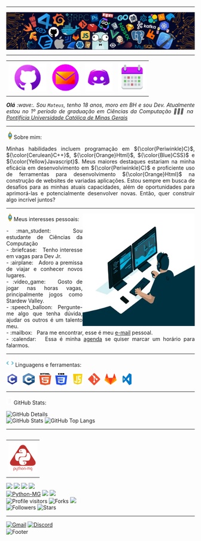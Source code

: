 -----

<div>
<img align="center" alt="Header" src="https://github.com/Mateus-Resende-Ottoni/Mateus-Resende-Ottoni/blob/main/img/header.png?raw=true"/>
</div>

-----

<div align="center">

 <table>
    <tr>
        <td align="center" colspan="6"></td>
    </tr> 
    <tr>
        <td>
            <a href="https://github.com/Mateus-Resende-Ottoni" target="_blank">
               <img src="https://github.com/Mateus-Resende-Ottoni/Mateus-Resende-Ottoni/blob/main/img/github_custom.png?raw=true" width="100px" height="75px"/></a>
        </td>
        <td>
            <a href="mailto:mateus.resende.ottoni@gmail.com" target="_blank">
               <img src="https://github.com/Mateus-Resende-Ottoni/Mateus-Resende-Ottoni/blob/main/img/gmail_custom.png?raw=true" width="75px" height="75px"/></a>
        </td>
        <td>
            <a href="https://discordapp.com/users/410787257969278977" target="_blank">
               <img src="https://github.com/Mateus-Resende-Ottoni/Mateus-Resende-Ottoni/blob/main/img/discord_custom.png?raw=true" width="75px" height="75px"/></a>
        </td>
        <td>
            <a href="https://calendly.com/mateus-resende-ottoni" target="_blank">
               <img src="https://github.com/Mateus-Resende-Ottoni/Mateus-Resende-Ottoni/blob/main/img/calendar_custom.png?raw=true" width="75px" height="75px"/></a>
        </td>
    </tr>
    <tr>
        <td align="center" colspan="11"></td>
    </tr>
</table>


</div>
<div align="justify">
<i><b>Olá</b> :wave:. Sou <code>Mateus</code>, tenho 18 anos, moro em BH e sou Dev. Atualmente estou no 1º período de graduação em Ciências da Computação 👨🏻‍💻 na <a href="https://https://www.pucminas.br/" target="_blank">Pontifícia Universidade Católica de Minas Gerais</a></i><br />
</div>


-----

<img height="20" alt="GIF" src="https://github.com/Mateus-Resende-Ottoni/Mateus-Resende-Ottoni/blob/main/img/soulgem.gif?raw=true"/>Sobre mim:
<div align="justify"><p>
Minhas habilidades incluem programação em ${\color{Periwinkle}C}$, ${\color{Cerulean}C++}$, ${\color{Orange}Html}$, ${\color{Blue}CSS}$ e ${\color{Yellow}Javascript}$. Meus maiores destaques estariam na minha eficácia em desenvolvimento em ${\color{Periwinkle}C}$ e proficiente uso de ferramentas para desenvolvimento ${\color{Orange}Html}$ na construção de websites de variadas aplicações. Estou sempre em busca de desafios para as minhas atuais capacidades, além de oportunidades para aprimorá-las e potencialmente desenvolver novas. Então, quer construir algo incrível juntos?
</p></div>

-----
<div>

  <div>
       <img align="right" alt="GIF" src="https://github.com/Mateus-Resende-Ottoni/Mateus-Resende-Ottoni/blob/main/img/dev.gif?raw=true" width="300px" height="300px"/>
  </div>

  <img height="20" alt="GIF" src="https://github.com/Mateus-Resende-Ottoni/Mateus-Resende-Ottoni/blob/main/img/soulgem.gif?raw=true"/>Meus interesses pessoais:

  <div align="justify">
     <p>
    - :man_student: &nbsp; Sou estudante de Ciências da Computação<br />
    - :briefcase: &nbsp; Tenho interesse em vagas para Dev Jr.<br />
    - :airplane: &nbsp; Adoro a premissa de viajar e conhecer novos lugares.<br />
    - :video_game: &nbsp; Gosto de jogar nas horas vagas, principalmente jogos como Stardew Valley.<br />
    - :speech_balloon: &nbsp; Pergunte-me algo que tenha dúvida, ajudar os outros é um talento meu.<br />
    - :mailbox: &nbsp; Para me encontrar, esse é meu <a href="mailto:mateus.resende.ottoni@gmail.com" target="_blank">e-mail</a> pessoal.<br />
    - :calendar: &nbsp; Essa é minha <a href="https://calendly.com/mateus-resende-ottoni/30min" target="_blank">agenda</a> se quiser marcar um horário para falarmos.<br />
      </p>
  </div>

</div>

-----

<div>

  <img height="20" alt="GIF" src="https://github.com/Mateus-Resende-Ottoni/Mateus-Resende-Ottoni/blob/main/img/skills.gif?raw=true"/>&nbsp;Linguagens e ferramentas:


  <code><a href="https://www.open-std.org/jtc1/sc22/wg14/" target="_blank"><img width="32" height="32" src="https://github.com/Mateus-Resende-Ottoni/Mateus-Resende-Ottoni/blob/main/img/c.png?raw=true"/></a></code>
&nbsp;
  <code><a href="https://www.open-std.org/jtc1/sc22/wg14/" target="_blank"><img width="32" height="32" src="https://github.com/Mateus-Resende-Ottoni/Mateus-Resende-Ottoni/blob/main/img/cpp.svg?raw=true"/></a></code>
&nbsp;
  <code><a href="https://www.w3schools.com/html/" target="_blank"><img width="32" height="32" src="https://github.com/Mateus-Resende-Ottoni/Mateus-Resende-Ottoni/blob/main/img/html.svg"/></a></code>
&nbsp; 
  <code><a href="https://www.w3schools.com/css/" target="_blank"><img width="32" height="32" src="https://github.com/Mateus-Resende-Ottoni/Mateus-Resende-Ottoni/blob/main/img/css.svg"/></a></code>
&nbsp;
  <code><a href="https://www.open-std.org/jtc1/sc22/wg14/" target="_blank"><img width="32" height="32" src="https://github.com/Mateus-Resende-Ottoni/Mateus-Resende-Ottoni/blob/main/img/js.png?raw=true"/></a></code>
&nbsp;
  <code><a href="https://git-scm.com/" target="_blank"><img width="32" height="32" src="https://github.com/Mateus-Resende-Ottoni/Mateus-Resende-Ottoni/blob/main/img/git.png"/></a></code>
&nbsp; 
  <code><a href="https://about.gitlab.com/" target="_blank"><img width="32" height="32" src="https://github.com/Mateus-Resende-Ottoni/Mateus-Resende-Ottoni/blob/main/img/gitlab.png"/></a></code>
&nbsp;
  <code><a href="https://code.visualstudio.com/" target="_blank"><img width="32" height="32" src="https://github.com/Mateus-Resende-Ottoni/Mateus-Resende-Ottoni/blob/main/img/vs.png"/></a></code>
        
</div>

-----

<img height="20" alt="GIF" src="https://github.com/Mateus-Resende-Ottoni/Mateus-Resende-Ottoni/blob/main/img/graphic.gif?raw=true"/>GitHub Stats:

<div>
 
  <img align="right" alt="GitHub Details" width="540px" src="http://github-profile-summary-cards.vercel.app/api/cards/profile-details?username=Mateus-Resende-Ottoni&theme=github_dark"/>
  <!--- <img alt="GitHub Commits" width="200px" src="http://github-profile-summary-cards.vercel.app/api/cards/productive-time?username=Mateus-Resende-Ottoni&theme=github_dark"/> -->
  <img alt="GitHub Stats" width="300px" src="http://github-profile-summary-cards.vercel.app/api/cards/stats?username=Mateus-Resende-Ottoni&theme=github_dark"/>
  <img alt="GitHub Top Langs" width="300px" src="http://github-profile-summary-cards.vercel.app/api/cards/repos-per-language?username=Mateus-Resende-Ottoni&theme=github_dark"/>

</div>

-----

<div>
  <table align="right">
    <tr>
        <td align="center" colspan="1"></td>
    </tr>
    <tr>
        <td>
            <a href="https://pythonmg.github.io/" target="_blank">
               <img src="https://github.com/Mateus-Resende-Ottoni/Mateus-Resende-Ottoni/blob/main/img/pythonmg.png?raw=true" width="75px" height="80px"/></a>
        </td>
    </tr>
    <tr>
        <td align="center" colspan="1"></td>
    </tr> 
  </table>


  <img src="https://img.shields.io/badge/C-Enthusiast-blue"/>
  <img src="https://img.shields.io/badge/TDD-Advocate-blue"/>
  <img src="https://img.shields.io/badge/Clean%20Code-Evangelist-blue"/>
  <img src="https://img.shields.io/badge/Open%20Source-Lover-blue?logo=opensourceinitiative"/>
  
  <br/>
  
  <a href="https://github.com/pythonmg" target="_blank">
     <img alt="Python-MG" src="https://img.shields.io/badge/Siga%20a%20comunidade%20mineira%20de%20python%3A-Python--MG-blue?logo=Python"/></a>
  <img src="https://img.shields.io/badge/OS-Hater-informational?logo=apple&logoColor=white"/>
  <img src="https://img.shields.io/badge/OS-Linux-informational?logo=linux&logoColor=white"/>
  
  <br/>
  
  <img alt="Profile visitors" src="https://komarev.com/ghpvc/?username=Mateus-Resende-Ottoni"/>
  <img alt="Forks" src="https://img.shields.io/github/forks/Mateus-Resende-Ottoni/Mateus-Resende-Ottoni?logo=git"/>
  <a href="https://stars.github.com/nominate/" target="_blank">
     <img src="https://img.shields.io/static/v1?label=%F0%9F%8C%9F&message=If%20useful&color=blue"/></a>
  
  <br/>
  
  <img alt="Followers" src="https://img.shields.io/github/followers/Mateus-Resende-Ottoni?style=social"/>
  <img alt="Stars" src="https://img.shields.io/github/stars/Mateus-Resende-Ottoni?style=social"/>
  
</div>

-----

<div>

  <a href="mailto:mateus.resende.ottoni@gmail.com" target="_blank">
     <img alt="Gmail" src="https://img.shields.io/badge/Gmail-D14836?style=for-the-badge&logo=gmail&logoColor=white"/></a>
  <a href="https://discordapp.com/users/410787257969278977" target="_blank">
     <img alt="Discord" src="https://img.shields.io/badge/Discord-7289DA?style=for-the-badge&logo=discord&logoColor=white"/></a>

</div>

<div>
  <img align="center" alt="Footer" width="1200px" height="20px" src="https://github.com/Mateus-Resende-Ottoni/Mateus-Resende-Ottoni/blob/main/img/footer-red.gif?raw=true"/>
</div>
